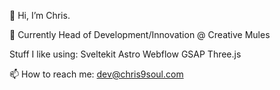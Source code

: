 👋 Hi, I’m Chris.

💼 Currently Head of Development/Innovation @ Creative Mules

Stuff I like using:
Sveltekit
Astro
Webflow
GSAP
Three.js

📫 How to reach me: dev@chris9soul.com

